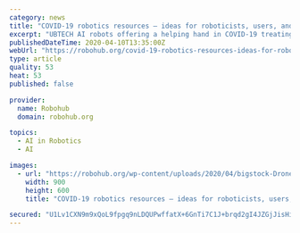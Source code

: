 ```yaml
---
category: news
title: "COVID-19 robotics resources – ideas for roboticists, users, and educators"
excerpt: "UBTECH AI robots offering a helping hand in COVID-19 treating hospitals ... Get an Arduino or Raspberry Pi kit and start playing around with sensors, motors, and simple robot designs. Learn ROS and how to program robots on The Construct – Robot Ignite Academy. Simulations run in the cloud, so you don’t have to worry about hardware and ..."
publishedDateTime: 2020-04-10T13:35:00Z
webUrl: "https://robohub.org/covid-19-robotics-resources-ideas-for-roboticists-users-and-educators/"
type: article
quality: 53
heat: 53
published: false

provider:
  name: Robohub
  domain: robohub.org

topics:
  - AI in Robotics
  - AI

images:
  - url: "https://robohub.org/wp-content/uploads/2020/04/bigstock-Drone-With-Recorded-Message-In-359928427.jpg"
    width: 900
    height: 600
    title: "COVID-19 robotics resources – ideas for roboticists, users, and educators"

secured: "U1Lv1CXN9m9xQoL9fpgq9nLDQUPwffatX+6GnTi7C1J+brqd2gI4JZGjJisHiSEIc747Tx5xGdB71FioITRKrbCm98kvjJKa7IciS14nB6sOvXEI94VP+QT7feRn1tkcsID0CRPMC42b/PgSFB+2dn11fLOFNicXUrxYFaVLT+JSJB2HY2EMrP+soIp3OEX4WZqcXu85I/UaWHMRF2z3IYML9A1gmZ6nLBYWXrwgfKeEynhw+tAjc33P8GISG/umXOBVFYEsPCKfqtUoIa62Nd/I5u7RoODa21q9ukSEAJ5pCuUIx26/fNNqlDDAVaHB;FuNW5tNkT3m3vmSslRuRMg=="
---
```


